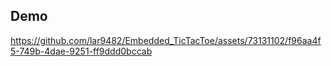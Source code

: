 ## Demo
https://github.com/lar9482/Embedded_TicTacToe/assets/73131102/f96aa4f5-749b-4dae-9251-ff9ddd0bccab
